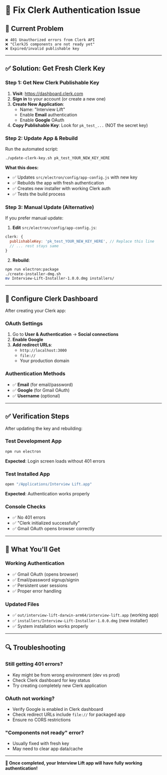 # 🔑 Fix Clerk Authentication Issue

## 🚨 **Current Problem**
```
❌ 401 Unauthorized errors from Clerk API
❌ "ClerkJS components are not ready yet"
❌ Expired/invalid publishable key
```

---

## ✅ **Solution: Get Fresh Clerk Key**

### **Step 1: Get New Clerk Publishable Key**

1. **Visit**: https://dashboard.clerk.com
2. **Sign in** to your account (or create a new one)
3. **Create New Application**:
   - Name: "Interview Lift"
   - Enable **Email** authentication
   - Enable **Google** OAuth
4. **Copy Publishable Key**: Look for `pk_test_...` (NOT the secret key)

### **Step 2: Update App & Rebuild** 

Run the automated script:
```bash
./update-clerk-key.sh pk_test_YOUR_NEW_KEY_HERE
```

**What this does:**
- ✅ Updates `src/electron/config/app-config.js` with new key
- ✅ Rebuilds the app with fresh authentication
- ✅ Creates new installer with working Clerk auth
- ✅ Tests the build process

### **Step 3: Manual Update (Alternative)**

If you prefer manual update:

1. **Edit** `src/electron/config/app-config.js`:
```javascript
clerk: {
  publishableKey: 'pk_test_YOUR_NEW_KEY_HERE', // Replace this line
  // ... rest stays same
}
```

2. **Rebuild**:
```bash
npm run electron:package
./create-installer-dmg.sh
mv Interview-Lift-Installer-1.0.0.dmg installers/
```

---

## 🔧 **Configure Clerk Dashboard**

After creating your Clerk app:

### **OAuth Settings**
1. Go to **User & Authentication** → **Social connections**
2. **Enable Google**
3. **Add redirect URLs**:
   - `http://localhost:3000`
   - `file://`
   - Your production domain

### **Authentication Methods**
- ✅ **Email** (for email/password)
- ✅ **Google** (for Gmail OAuth)
- ✅ **Username** (optional)

---

## ✅ **Verification Steps**

After updating the key and rebuilding:

### **Test Development App**
```bash
npm run electron
```
**Expected**: Login screen loads without 401 errors

### **Test Installed App**
```bash
open "/Applications/Interview Lift.app"
```
**Expected**: Authentication works properly

### **Console Checks**
- ✅ No 401 errors
- ✅ "Clerk initialized successfully"
- ✅ Gmail OAuth opens browser correctly

---

## 🚀 **What You'll Get**

### **Working Authentication**
- ✅ Gmail OAuth (opens browser)
- ✅ Email/password signup/signin
- ✅ Persistent user sessions
- ✅ Proper error handling

### **Updated Files**
- ✅ `out/interview-lift-darwin-arm64/interview-lift.app` (working app)
- ✅ `installers/Interview-Lift-Installer-1.0.0.dmg` (new installer)
- ✅ System installation works properly

---

## 🔍 **Troubleshooting**

### **Still getting 401 errors?**
- Key might be from wrong environment (dev vs prod)
- Check Clerk dashboard for key status
- Try creating completely new Clerk application

### **OAuth not working?**
- Verify Google is enabled in Clerk dashboard
- Check redirect URLs include `file://` for packaged app
- Ensure no CORS restrictions

### **"Components not ready" error?**
- Usually fixed with fresh key
- May need to clear app data/cache

---

**🎯 Once completed, your Interview Lift app will have fully working authentication!** 